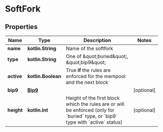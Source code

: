 
# SoftFork

## Properties
Name | Type | Description | Notes
------------ | ------------- | ------------- | -------------
**name** | **kotlin.String** | Name of the softfork | 
**type** | **kotlin.String** | One of \&quot;buried\&quot;, \&quot;bip9\&quot; | 
**active** | **kotlin.Boolean** | True **if** the rules are enforced for the mempool and the next block | 
**bip9** | [**Bip9**](Bip9.md) |  |  [optional]
**height** | **kotlin.Int** | Height of the first block which the rules are or will be enforced (only for &#x60;buried&#x60; type, or &#x60;bip9&#x60; type with &#x60;active&#x60; status) |  [optional]



